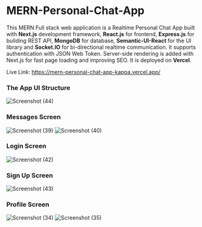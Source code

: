 # MERN-Personal-Chat-App

This MERN Full stack web application is a Realtime Personal Chat App built with __Next.js__ development framework, __React.js__ for frontend, __Express.js__ for building REST API, __MongoDB__ for database, __Semantic-UI-React__ for the UI library and __Socket.IO__ for bi-directional realtime communication. It supports authentication with JSON Web Token. Server-side rendering is added with Next.js for fast page loading and improving SEO. It is deployed on __Vercel__.

Live Link: https://mern-personal-chat-app-kappa.vercel.app/  

### The App UI Structure

![Screenshot (44)](https://github.com/NishuShokeen/MERN-Personal-Chat-App/assets/110237670/7ba60e9c-0cc7-45bd-93e1-6e9b73ff703d)

### Messages Screen

![Screenshot (39)](https://github.com/NishuShokeen/MERN-Personal-Chat-App/assets/110237670/c3e23afd-cca8-4b42-a9b7-2f8b2f2198af)
![Screenshot (40)](https://github.com/NishuShokeen/MERN-Personal-Chat-App/assets/110237670/c0d26f2e-05ee-47f8-9fd9-c28280766d33)

### Login Screen

![Screenshot (42)](https://github.com/NishuShokeen/MERN-Personal-Chat-App/assets/110237670/4b2ebfdb-d87f-47ba-ada2-b4328d59f90a)

### Sign Up Screen

![Screenshot (43)](https://github.com/NishuShokeen/MERN-Personal-Chat-App/assets/110237670/69bc6d59-9036-4771-9696-bd358baf8e2e)

### Profile Screen

![Screenshot (34)](https://github.com/NishuShokeen/MERN-Personal-Chat-App/assets/110237670/9de6aff8-2a7d-4d8d-944d-f3402d0e0159)
![Screenshot (35)](https://github.com/NishuShokeen/MERN-Personal-Chat-App/assets/110237670/d83d6b14-ac3b-44d3-aae7-8ede8103b1a3)
